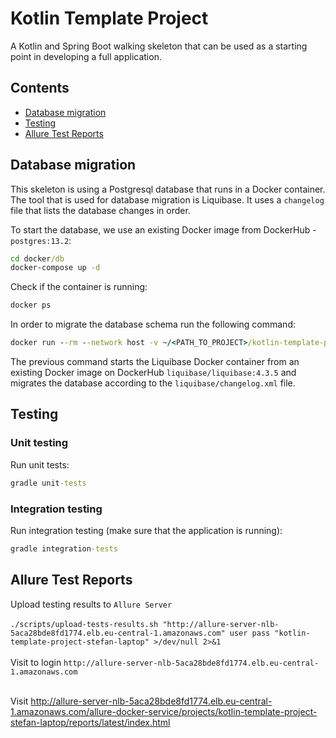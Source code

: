 # Kotlin Template Project
A Kotlin and Spring Boot walking skeleton that can be used as a starting point in developing a full application.

## Contents
* [Database migration](#db)  
* [Testing](#testing)  
* [Allure Test Reports](#allure)

<a name="db"></a>
## Database migration 
This skeleton is using a Postgresql database that runs in a Docker container.  
The tool that is used for database migration is Liquibase. It uses a `changelog` file that lists the database changes in order.   

To start the database, we use an existing Docker image from DockerHub - `postgres:13.2`:
```cmd
cd docker/db
docker-compose up -d
```
Check if the container is running:
```cmd
docker ps
```
In order to migrate the database schema run the following command:
```cmd
docker run --rm --network host -v ~/<PATH_TO_PROJECT>/kotlin-template-project/liquibase:/liquibase/changelog liquibase/liquibase:4.3.5 --defaultsFile=/liquibase/changelog/liquibase.docker.properties --changeLogFile=changelog.xml update
```
The previous command starts the Liquibase Docker container from an existing Docker image on DockerHub `liquibase/liquibase:4.3.5` and migrates the database according to the `liquibase/changelog.xml` file.
<a name="testing"></a>

## Testing

### Unit testing
Run unit tests:
```cmd
gradle unit-tests
```

### Integration testing 
Run integration testing (make sure that the application is running):
```cmd
gradle integration-tests
```
<a name="allure"></a>
## Allure Test Reports
Upload testing results to `Allure Server` <br><br>
```./scripts/upload-tests-results.sh "http://allure-server-nlb-5aca28bde8fd1774.elb.eu-central-1.amazonaws.com" user pass "kotlin-template-project-stefan-laptop" >/dev/null 2>&1```<br><br>
Visit to login ```http://allure-server-nlb-5aca28bde8fd1774.elb.eu-central-1.amazonaws.com``` <br> <br>

Visit
http://allure-server-nlb-5aca28bde8fd1774.elb.eu-central-1.amazonaws.com/allure-docker-service/projects/kotlin-template-project-stefan-laptop/reports/latest/index.html

